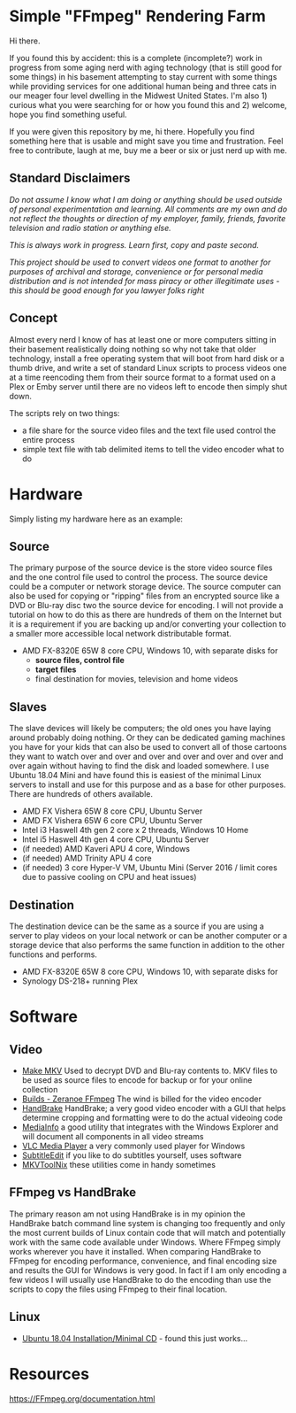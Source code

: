 # Simple "FFmpeg" Rendering Farm

Hi there.

If you found this by accident: this is a complete (incomplete?) work in progress from some aging nerd with aging technology (that is still good for some things) in his basement attempting to stay current with some things while providing
services for one additional human being and three cats in our meager four level dwelling in the Midwest United States. I'm also 1) curious what you were searching for or how you found this and 2) welcome, hope you find something useful.

If you were given this repository by me, hi there. Hopefully you find something here that is usable and might save you time and frustration. Feel free to contribute, laugh at me, buy me a beer or six or just nerd up with me.

## Standard Disclaimers

*Do not assume I know what I am doing or anything should be used outside of personal experimentation and learning. All comments are my own and do not reflect the thoughts or direction of my employer, family, friends,
favorite television and radio station or anything else.*

*This is always work in progress. Learn first, copy and paste second.*

*This project should be used to convert videos one format to another for purposes of archival and storage, convenience or for personal media distribution and is not intended for mass piracy or other illegitimate uses - this should be good enough for you lawyer folks right*

## Concept

Almost every nerd I know of has at least one or more computers sitting in their basement realistically doing nothing so why not take that older technology, install a free operating system that will boot from hard disk or a thumb drive, and write a set
of standard Linux scripts to process videos one at a time reencoding them from their source format to a format used on a Plex or Emby server until there are no videos left to encode then simply shut down.

The scripts rely on two things:
-  a file share for the source video files and the text file used control the entire process
-  simple text file with tab delimited items to tell the video encoder what to do

# Hardware

Simply listing my hardware here as an example:

## Source

The primary purpose of the source device is the store video source files and the one control file used to control the process. The source device could be a computer or network storage device. The source computer can also be used for copying 
or "ripping" files from an encrypted source like a DVD or Blu-ray disc two the source device for encoding. I will not provide a tutorial on how to do this as there are hundreds of them on the Internet but it is a requirement if you are 
backing up and/or converting your collection to a smaller more accessible local network distributable format.

- AMD FX-8320E 65W 8 core CPU, Windows 10, with separate disks for
  -  **source files, control file**
  -  **target files**
  -  final destination for movies, television and home videos
 
## Slaves

The slave devices will likely be computers; the old ones you have laying around probably doing nothing. Or they can be dedicated gaming machines you have for your kids that can also be used to convert all of those cartoons they want to watch 
over and over and over and over and over and over and over again without having to find the disk and loaded somewhere. I use Ubuntu 18.04 Mini and have found this is easiest of the minimal Linux servers to install and use for this purpose 
and as a base for other purposes. There are hundreds of others available.

- AMD FX Vishera 65W 8 core CPU, Ubuntu Server
- AMD FX Vishera 65W 6 core CPU, Ubuntu Server
- Intel i3 Haswell 4th gen 2 core x 2 threads, Windows 10 Home
- Intel i5 Haswell 4th gen 4 core CPU, Ubuntu Server
- (if needed) AMD Kaveri APU 4 core, Windows
- (if needed) AMD Trinity APU 4 core
- (if needed) 3 core Hyper-V VM, Ubuntu Mini (Server 2016 / limit cores due to passive cooling on CPU and heat issues)

## Destination

The destination device can be the same as a source if you are using a server to play videos on your local network or can be another computer or a storage device that also performs the same function in addition to the other functions and performs.

- AMD FX-8320E 65W 8 core CPU, Windows 10, with separate disks for
- Synology DS-218+ running Plex

# Software

## Video

-  [Make MKV]() Used to decrypt DVD and Blu-ray contents to. MKV files to be used as source files to encode for backup or for your online collection
-  [Builds - Zeranoe FFmpeg](https://FFmpeg.zeranoe.com/builds/) The wind is billed for the video encoder
-  [HandBrake](https://HandBrake.fr/) HandBrake; a very good video encoder with a GUI that helps determine cropping and formatting were to do the actual videoing code
-  [MediaInfo](https://mediaarea.net/en/MediaInfo) a good utility that integrates with the Windows Explorer and will document all components in all video streams
-  [VLC Media Player](https://www.videolan.org/vlc/download-windows.html) a very commonly used player for Windows
-  [SubtitleEdit](https://github.com/SubtitleEdit/subtitleedit/releases) if you like to do subtitles yourself, uses software
-  [MKVToolNix](https://www.fosshub.com/MKVToolNix.html) these utilities come in handy sometimes

## FFmpeg vs HandBrake

The primary reason am not using HandBrake is in my opinion the HandBrake batch command line system is changing too frequently and only the most current builds of Linux contain code that will match and potentially work with the same code
available under Windows. Where FFmpeg simply works wherever you have it installed. When comparing HandBrake to FFmpeg for encoding performance, convenience, and final encoding size and results the GUI for Windows is very good.
In fact if I am only encoding a few videos I will usually use HandBrake to do the encoding than use the scripts to copy the files using FFmpeg to their final location.

## Linux

- [Ubuntu 18.04 Installation/Minimal CD](https://help.ubuntu.com/community/Installation/MinimalCD) - found this just works...

# Resources

https://FFmpeg.org/documentation.html



